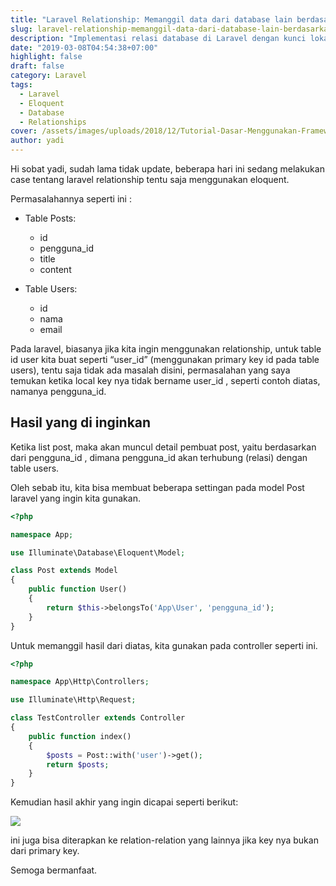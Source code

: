 ```yaml
---
title: "Laravel Relationship: Memanggil data dari database lain berdasarkan localkey"
slug: laravel-relationship-memanggil-data-dari-database-lain-berdasarkan-localkey
description: "Implementasi relasi database di Laravel dengan kunci lokal kustom. Pelajari cara memanggil data antar tabel berdasarkan field pengguna_id."
date: "2019-03-08T04:54:38+07:00"
highlight: false
draft: false
category: Laravel
tags:
  - Laravel
  - Eloquent
  - Database
  - Relationships
cover: /assets/images/uploads/2018/12/Tutorial-Dasar-Menggunakan-Framework-Laravel.png
author: yadi
---
```


Hi sobat yadi, sudah lama tidak update, beberapa hari ini sedang melakukan case tentang laravel relationship tentu saja menggunakan eloquent.

Permasalahannya seperti ini :

* Table Posts:
  * id
  * pengguna_id
  * title
  * content


* Table Users:
  * id
  * nama
  * email


Pada laravel, biasanya jika kita ingin menggunakan relationship, untuk table id user kita buat seperti “user_id” (menggunakan primary key id pada table users), tentu saja tidak ada masalah disini, permasalahan yang saya temukan ketika local key nya tidak bername user_id , seperti contoh diatas, namanya pengguna_id.

## Hasil yang di inginkan
Ketika list post, maka akan muncul detail pembuat post, yaitu berdasarkan dari pengguna_id , dimana pengguna_id akan terhubung (relasi) dengan table users.

Oleh sebab itu, kita bisa membuat beberapa settingan pada model Post laravel yang ingin kita gunakan.

```php
<?php

namespace App;

use Illuminate\Database\Eloquent\Model;

class Post extends Model
{
    public function User()
    {
        return $this->belongsTo('App\User', 'pengguna_id');
    }
}
```

Untuk memanggil hasil dari diatas, kita gunakan pada controller seperti ini.

```php
<?php

namespace App\Http\Controllers;

use Illuminate\Http\Request;

class TestController extends Controller
{
    public function index()
    {
        $posts = Post::with('user')->get();
        return $posts;
    }
}
```

Kemudian hasil akhir yang ingin dicapai seperti berikut:

![](/assets/images/uploads/2019/03/Selection_00936.png)

ini juga bisa diterapkan ke relation-relation yang lainnya jika key nya bukan dari primary key.

Semoga bermanfaat.
